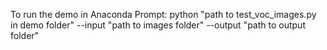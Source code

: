   
To run the demo in Anaconda Prompt: python "path to test_voc_images.py in demo folder" --input "path to images folder" --output "path to output folder"
